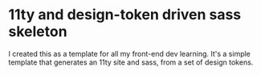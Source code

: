 # 11ty and design-token driven sass skeleton

I created this as a template for all my front-end dev learning. It's a simple template that generates an 11ty site and sass, from a set of design tokens.
